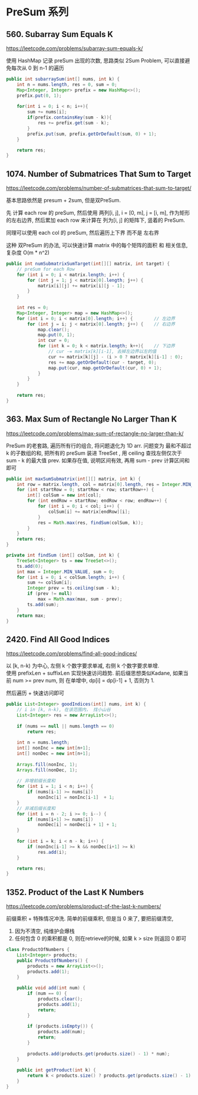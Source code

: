 # PreSum 系列
## 560. Subarray Sum Equals K
https://leetcode.com/problems/subarray-sum-equals-k/

使用 HashMap 记录 preSum 出现的次数, 思路类似 2Sum Problem, 可以直接避免每次从 0 到 n-1 的遍历

```java
public int subarraySum(int[] nums, int k) {
    int n = nums.length, res = 0, sum = 0;
    Map<Integer, Integer> prefix = new HashMap<>();
    prefix.put(0, 1);
    
    for(int i = 0; i < n; i++){
        sum += nums[i];
        if(prefix.containsKey(sum - k)){
            res += prefix.get(sum - k);
        }
        prefix.put(sum, prefix.getOrDefault(sum, 0) + 1);
    }

    return res;
}
```

## 1074. Number of Submatrices That Sum to Target
https://leetcode.com/problems/number-of-submatrices-that-sum-to-target/

基本思路依然是 presum + 2sum, 但是双PreSum. 

先 计算 each row 的 preSum, 然后使用 两列[i, j], i = [0, m], j = [i, m], 作为矩形的左右边界, 然后累加 each row 来计算在 列为[i, j] 的矩阵下, 竖着的 PreSum.

同理可以使用 each col 的 preSum, 然后遍历上下界 而不是 左右界

这种 双PreSum 的办法, 可以快速计算 matrix 中的每个矩阵的面积 和 相关信息, 复杂度 O(m * n^2)

```java
public int numSubmatrixSumTarget(int[][] matrix, int target) {
    // preSum for each Row
    for (int i = 0; i < matrix.length; i++) {
        for (int j = 1; j < matrix[0].length; j++) {
            matrix[i][j] += matrix[i][j - 1];
        }
    }
    
    int res = 0;
    Map<Integer, Integer> map = new HashMap<>();
    for (int i = 0; i < matrix[0].length; i++) {        // 左边界
        for (int j = i; j < matrix[0].length; j++) {    // 右边界
            map.clear();
            map.put(0, 1);
            int cur = 0;
            for (int k = 0; k < matrix.length; k++){    // 下边界
                // cur -= matrix[k][i-1], 去掉左边界以左的值
                cur += matrix[k][j] - (i > 0 ? matrix[k][i-1] : 0); 
                res += map.getOrDefault(cur - target, 0);
                map.put(cur, map.getOrDefault(cur, 0) + 1);
            }
        }
    }
    
    return res;
}
```




## 363. Max Sum of Rectangle No Larger Than K
https://leetcode.com/problems/max-sum-of-rectangle-no-larger-than-k/

PreSum 的老套路, 遍历所有行的组合, 将问题退化为 1D arr. 问题变为 最和不超过 k 的子数组的和, 把所有的 preSum 装进 TreeSet , 用 ceiling 查找左侧仅次于 sum - k 的最大值 prev. 如果存在值, 说明区间有效, 再用 sum - prev 计算区间和即可

```java
public int maxSumSubmatrix(int[][] matrix, int k) {
    int row = matrix.length, col = matrix[0].length, res = Integer.MIN_VALUE;
    for (int startRow = 0; startRow < row; startRow++) {
        int[] colSum = new int[col];
        for (int endRow = startRow; endRow < row; endRow++) {
            for (int i = 0; i < col; i++) {
                colSum[i] += matrix[endRow][i];
            }
            res = Math.max(res, findSum(colSum, k));
        }
    }
    return res;
}

private int findSum (int[] colSum, int k) {
    TreeSet<Integer> ts = new TreeSet<>();
    ts.add(0);
    int max = Integer.MIN_VALUE, sum = 0;
    for (int i = 0; i < colSum.length; i++) {
        sum += colSum[i];
        Integer prev = ts.ceiling(sum - k);
        if (prev != null)
            max = Math.max(max, sum - prev);
        ts.add(sum);
    }
    return max;
}
```

## 2420. Find All Good Indices
https://leetcode.com/problems/find-all-good-indices/

以 [k, n-k) 为中心, 左侧 k 个数字要求单减, 右侧 k 个数字要求单增.    
使用 prefixLen + suffixLen 实现快速访问趋势. 前后缀思想类似Kadane, 如果当前 num >= prev num, 则 在单增中, dp[i] = dp[i-1] + 1, 否则为 1.

然后遍历 + 快速访问即可

```java
public List<Integer> goodIndices(int[] nums, int k) {
    // i in [k, n-k), 在该范围内， 找小山谷
    List<Integer> res = new ArrayList<>();
    
    if (nums == null || nums.length == 0)
        return res;
    
    int n = nums.length;
    int[] nonInc = new int[n+1];
    int[] nonDec = new int[n+1];
    
    Arrays.fill(nonInc, 1);
    Arrays.fill(nonDec, 1);
    
    // 非增前缀长度和
    for (int i = 1; i < n; i++) {
        if (nums[i-1] >= nums[i])
            nonInc[i] = nonInc[i-1]  + 1;
    }
    // 非减后缀长度和
    for (int i = n - 2; i >= 0; i--) {
        if (nums[i+1] >= nums[i]) 
            nonDec[i] = nonDec[i + 1] + 1;
    }
    
    for (int i = k; i < n - k; i++) {
        if (nonInc[i-1] >= k && nonDec[i+1] >= k)
            res.add(i);
    }

    return res;
}
```

## 1352. Product of the Last K Numbers
https://leetcode.com/problems/product-of-the-last-k-numbers/

前缀乘积 + 特殊情况冲洗. 简单的前缀乘积, 但是当 0 来了, 要把前缀清空, 
1. 因为不清空, 纯维护会爆栈 
2. 任何包含 0 的乘积都是 0, 则在retrieve的时候, 如果 k > size 则返回 0 即可

```java
class ProductOfNumbers {
    List<Integer> products;
    public ProductOfNumbers() {
        products = new ArrayList<>();
        products.add(1);
    }
    
    public void add(int num) {
        if (num == 0) {
            products.clear();
            products.add(1);
            return;
        }
        
        if (products.isEmpty()) {
            products.add(num);
            return;
        }
            
        products.add(products.get(products.size() - 1) * num);
    }
    
    public int getProduct(int k) {
        return k < products.size() ? products.get(products.size() - 1) / products.get(products.size() - k - 1) : 0;
    }
}
```